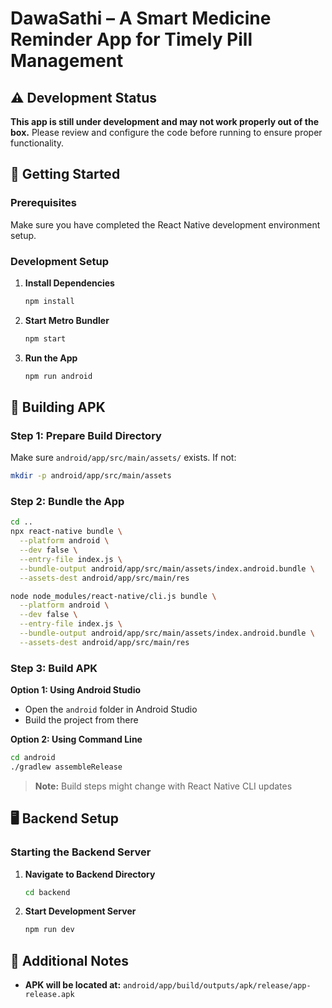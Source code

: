 # DawaSathi – A Smart Medicine Reminder App for Timely Pill Management

## ⚠️ Development Status

**This app is still under development and may not work properly out of the box.** Please review and configure the code before running to ensure proper functionality.

## 🚀 Getting Started

### Prerequisites
Make sure you have completed the React Native development environment setup.

### Development Setup

1. **Install Dependencies**
   ```bash
   npm install
   ```

2. **Start Metro Bundler**
   ```bash
   npm start
   ```

3. **Run the App**
   ```bash
   npm run android
   ```

## 📱 Building APK

### Step 1: Prepare Build Directory
Make sure `android/app/src/main/assets/` exists. If not:
```bash
mkdir -p android/app/src/main/assets
```

### Step 2: Bundle the App
```bash
cd ..
npx react-native bundle \
  --platform android \
  --dev false \
  --entry-file index.js \
  --bundle-output android/app/src/main/assets/index.android.bundle \
  --assets-dest android/app/src/main/res
```

```bash
node node_modules/react-native/cli.js bundle \
  --platform android \
  --dev false \
  --entry-file index.js \
  --bundle-output android/app/src/main/assets/index.android.bundle \
  --assets-dest android/app/src/main/res
```

### Step 3: Build APK

**Option 1: Using Android Studio**
- Open the `android` folder in Android Studio
- Build the project from there

**Option 2: Using Command Line**
```bash
cd android
./gradlew assembleRelease
```

> **Note:** Build steps might change with React Native CLI updates

## 🖥️ Backend Setup

### Starting the Backend Server

1. **Navigate to Backend Directory**
   ```bash
   cd backend
   ```

2. **Start Development Server**
   ```bash
   npm run dev
   ```

## 📝 Additional Notes

- **APK will be located at:** `android/app/build/outputs/apk/release/app-release.apk`